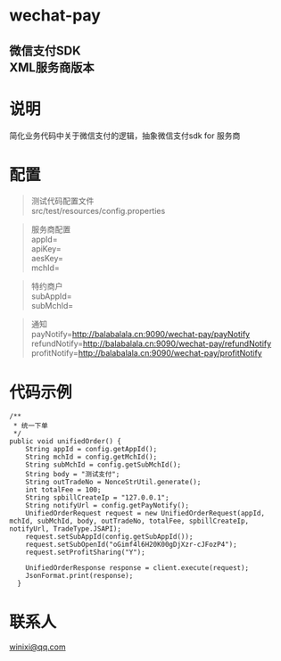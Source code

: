 # wechat-pay
微信支付SDK  
XML服务商版本
---
# 说明
简化业务代码中关于微信支付的逻辑，抽象微信支付sdk for 服务商

# 配置  

>测试代码配置文件  
src/test/resources/config.properties

>服务商配置  
appId=  
apiKey=  
aesKey=  
mchId=  

>特约商户  
subAppId=  
subMchId=  

>通知  
payNotify=http://balabalala.cn:9090/wechat-pay/payNotify  
refundNotify=http://balabalala.cn:9090/wechat-pay/refundNotify  
profitNotify=http://balabalala.cn:9090/wechat-pay/profitNotify  


# 代码示例
```
/**
 * 统一下单
 */
public void unifiedOrder() {
    String appId = config.getAppId();
    String mchId = config.getMchId();
    String subMchId = config.getSubMchId();
    String body = "测试支付";
    String outTradeNo = NonceStrUtil.generate();
    int totalFee = 100;
    String spbillCreateIp = "127.0.0.1";
    String notifyUrl = config.getPayNotify();
    UnifiedOrderRequest request = new UnifiedOrderRequest(appId, mchId, subMchId, body, outTradeNo, totalFee, spbillCreateIp, notifyUrl, TradeType.JSAPI);
    request.setSubAppId(config.getSubAppId());
    request.setSubOpenId("oGimf4l6H20K00gDjXzr-cJFozP4");
    request.setProfitSharing("Y");

    UnifiedOrderResponse response = client.execute(request);
    JsonFormat.print(response);
  }
```

# 联系人  

winixi@qq.com
